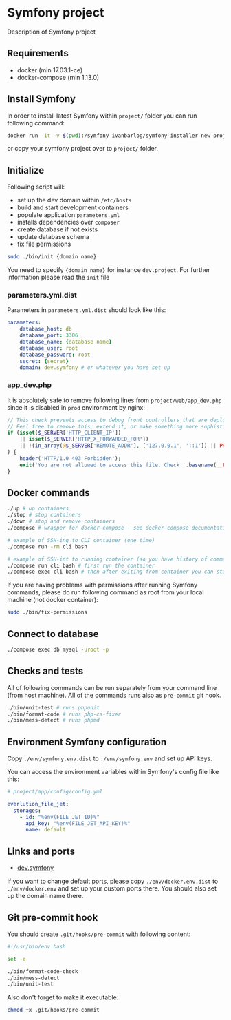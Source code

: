 # Symfony project

Description of Symfony project

## Requirements

- docker (min 17.03.1-ce)
- docker-compose (min 1.13.0)

## Install Symfony

In order to install latest Symfony within `project/` folder you can run following command:

```bash
docker run -it -v $(pwd):/symfony ivanbarlog/symfony-installer new project && sudo chown -R $USER:$USER project
```

or copy your symfony project over to `project/` folder.

## Initialize

Following script will:
- set up the dev domain within `/etc/hosts`
- build and start development containers
- populate application `parameters.yml`
- installs dependencies over `composer`
- create database if not exists
- update database schema
- fix file permissions

```bash
sudo ./bin/init {domain name}
```

You need to specify `{domain name}` for instance `dev.project`. For further information please read the `init` file

### parameters.yml.dist

Parameters in `parameters.yml.dist` should look like this:

```yml
parameters:
    database_host: db
    database_port: 3306
    database_name: {database name}
    database_user: root
    database_password: root
    secret: {secret}
    domain: dev.symfony # or whatever you have set up
```

### app_dev.php

It is absolutely safe to remove following lines from `project/web/app_dev.php` since it is disabled in `prod` environment by nginx:

```php
// This check prevents access to debug front controllers that are deployed by accident to production servers.
// Feel free to remove this, extend it, or make something more sophisticated.
if (isset($_SERVER['HTTP_CLIENT_IP'])
    || isset($_SERVER['HTTP_X_FORWARDED_FOR'])
    || !(in_array(@$_SERVER['REMOTE_ADDR'], ['127.0.0.1', '::1']) || PHP_SAPI === 'cli-server')
) {
    header('HTTP/1.0 403 Forbidden');
    exit('You are not allowed to access this file. Check '.basename(__FILE__).' for more information.');
}
```

## Docker commands

```bash
./up # up containers
./stop # stop containers
./down # stop and remove containers
./compose # wrapper for docker-compose - see docker-compose documentation

# example of SSH-ing to CLI container (one time)
./compose run -rm cli bash

# example of SSH-int to running container (so you have history of commands)
./compose run cli bash # first run the container
./compose exec cli bash # then after exiting from container you can start the same container so your history is available
```

If you are having problems with permissions after running Symfony commands, please do run following command as root from your local machine (not docker container):

```bash
sudo ./bin/fix-permissions
```

## Connect to database

```bash
./compose exec db mysql -uroot -p
```

## Checks and tests

All of following commands can be run separately from your command line (from host machine). All of the commands runs also as `pre-commit` git hook.

```bash
./bin/unit-test # runs phpunit
./bin/format-code # runs php-cs-fixer
./bin/mess-detect # runs phpmd
```

## Environment Symfony configuration

Copy `./env/symfony.env.dist` to `./env/symfony.env` and set up API keys.

You can access the environment variables within Symfony's config file like this:

```yaml
# project/app/config/config.yml

everlution_file_jet:
  storages:
    - id: "%env(FILE_JET_ID)%"
      api_key: "%env(FILE_JET_API_KEY)%"
      name: default
```

## Links and ports

- [dev.symfony](http://dev.symfony/app_dev.php)

If you want to change default ports, please copy `./env/docker.env.dist` to `./env/docker.env` and set up your custom ports there. You should also set up the domain name there.

## Git pre-commit hook

You should create `.git/hooks/pre-commit` with following content:

```bash
#!/usr/bin/env bash

set -e

./bin/format-code-check
./bin/mess-detect
./bin/unit-test
```

Also don't forget to make it executable:

```bash
chmod +x .git/hooks/pre-commit
```

